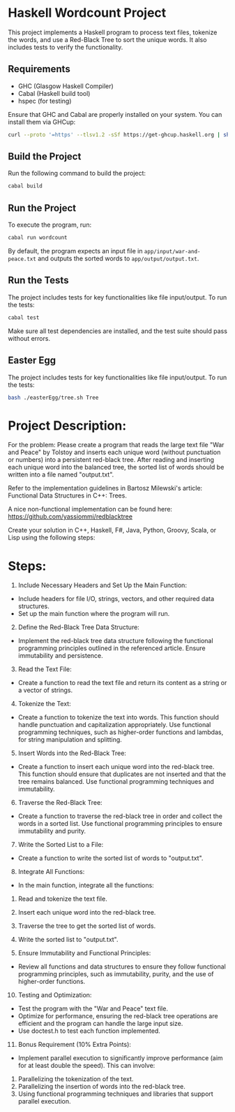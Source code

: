 
# Haskell Wordcount Project

This project implements a Haskell program to process text files, tokenize the words, and use a Red-Black Tree to sort the unique words. It also includes tests to verify the functionality.

## Requirements

- GHC (Glasgow Haskell Compiler)
- Cabal (Haskell build tool)
- hspec (for testing)

Ensure that GHC and Cabal are properly installed on your system. You can install them via GHCup:
```bash
curl --proto '=https' --tlsv1.2 -sSf https://get-ghcup.haskell.org | sh
```

## Build the Project

Run the following command to build the project:
```bash
cabal build
```

## Run the Project

To execute the program, run:
```bash
cabal run wordcount
```

By default, the program expects an input file in `app/input/war-and-peace.txt` and outputs the sorted words to `app/output/output.txt`.

## Run the Tests

The project includes tests for key functionalities like file input/output. To run the tests:
```bash
cabal test
```

Make sure all test dependencies are installed, and the test suite should pass without errors.

## Easter Egg

The project includes tests for key functionalities like file input/output. To run the tests:
```bash
bash ./easterEgg/tree.sh Tree
```

# Project Description:

For the problem: Please create a program that reads the large text file "War and Peace" by Tolstoy and inserts each unique word (without punctuation or numbers) into a persistent red-black tree. After reading and inserting each unique word into the balanced tree, the sorted list of words should be written into a file named "output.txt".

Refer to the implementation guidelines in Bartosz Milewski's article: Functional Data Structures in C++: Trees.

A nice non-functional implementation can be found here: https://github.com/yassiommi/redblacktree

Create your solution in C++, Haskell, F#, Java, Python, Groovy, Scala, or Lisp using the following steps:

# Steps:
1) Include Necessary Headers and Set Up the Main Function:
- Include headers for file I/O, strings, vectors, and other required data structures.
- Set up the main function where the program will run.

2) Define the Red-Black Tree Data Structure:
- Implement the red-black tree data structure following the functional programming principles outlined in the referenced article. Ensure immutability and persistence.

3) Read the Text File:
- Create a function to read the text file and return its content as a string or a vector of strings.

4) Tokenize the Text:
- Create a function to tokenize the text into words. This function should handle punctuation and capitalization appropriately. Use functional programming techniques, such as higher-order functions and lambdas, for string manipulation and splitting.

5) Insert Words into the Red-Black Tree:
- Create a function to insert each unique word into the red-black tree. This function should ensure that duplicates are not inserted and that the tree remains balanced. Use functional programming techniques and immutability.

6) Traverse the Red-Black Tree:
- Create a function to traverse the red-black tree in order and collect the words in a sorted list. Use functional programming principles to ensure immutability and purity.

7) Write the Sorted List to a File:
- Create a function to write the sorted list of words to "output.txt".

8) Integrate All Functions:
- In the main function, integrate all the functions:
1) Read and tokenize the text file.
2) Insert each unique word into the red-black tree.
3) Traverse the tree to get the sorted list of words.
4) Write the sorted list to "output.txt".

9) Ensure Immutability and Functional Principles:
- Review all functions and data structures to ensure they follow functional programming principles, such as immutability, purity, and the use of higher-order functions.

10) Testing and Optimization:
- Test the program with the "War and Peace" text file.
- Optimize for performance, ensuring the red-black tree operations are efficient and the program can handle the large input size.
- Use doctest.h to test each function implemented.

11) Bonus Requirement (10% Extra Points): 
- Implement parallel execution to significantly improve performance (aim for at least double the speed). This can involve: 
1) Parallelizing the tokenization of the text. 
2) Parallelizing the insertion of words into the red-black tree. 
3) Using functional programming techniques and libraries that support parallel execution.
